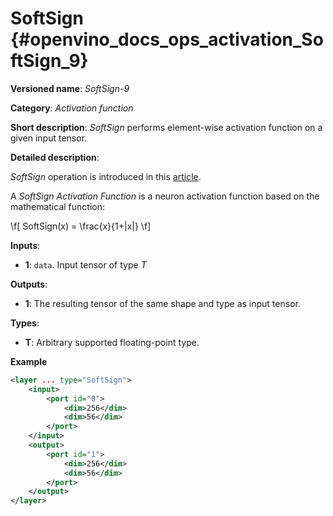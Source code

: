 # SoftSign {#openvino_docs_ops_activation_SoftSign_9}

**Versioned name**: *SoftSign-9*

**Category**: *Activation function*

**Short description**: *SoftSign* performs element-wise activation function on a given input tensor.

**Detailed description**: 

*SoftSign* operation is introduced in this [article](https://arxiv.org/abs/2010.09458).

A *SoftSign Activation Function* is a neuron activation function based on the mathematical function:

\f[
SoftSign(x) = \frac{x}{1+|x|}
\f]

**Inputs**:

* **1**: `data`. Input tensor of type *T*

**Outputs**:

* **1**: The resulting tensor of the same shape and type as input tensor.

**Types**:

* **T**: Arbitrary supported floating-point type.

**Example**

```xml
<layer ... type="SoftSign">
    <input>
        <port id="0">
            <dim>256</dim>
            <dim>56</dim>
        </port>
    </input>
    <output>
        <port id="1">
            <dim>256</dim>
            <dim>56</dim>
        </port>
    </output>
</layer>
```